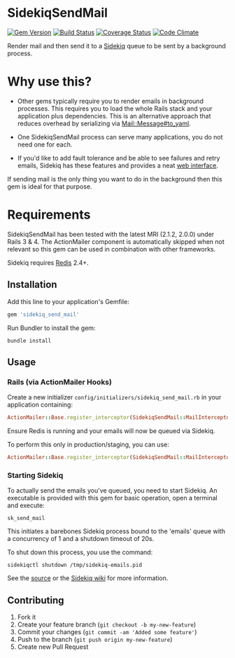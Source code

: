 # SidekiqSendMail

[![Gem Version](https://badge.fury.io/rb/sidekiq_send_mail.svg)](http://badge.fury.io/rb/sidekiq_send_mail)
[![Build Status](https://travis-ci.org/pgeraghty/sidekiq_send_mail.svg?branch=master)](https://travis-ci.org/pgeraghty/sidekiq_send_mail)
[![Coverage Status](https://img.shields.io/coveralls/pgeraghty/sidekiq_send_mail.svg)](https://coveralls.io/r/pgeraghty/sidekiq_send_mail?branch=master)
[![Code Climate](https://codeclimate.com/github/pgeraghty/sidekiq_send_mail.png)](https://codeclimate.com/github/pgeraghty/sidekiq_send_mail)

Render mail and then send it to a [Sidekiq](http://sidekiq.org/) queue to be sent by a background process.

# Why use this?
* Other gems typically require you to render emails in background processes. This requires you to load the whole Rails 
  stack and your application plus dependencies. This is an alternative approach that reduces overhead by 
  serializing via [Mail::Message#to_yaml](https://github.com/mikel/mail/blob/master/lib/mail/message.rb#L1828).

* One SidekiqSendMail process can serve many applications, you do not need one for each.

* If you'd like to add fault tolerance and be able to see failures and retry emails, Sidekiq has these features and 
  provides a neat [web interface](https://github.com/mperham/sidekiq/wiki/Monitoring).

If sending mail is the only thing you want to do in the background then this gem is ideal for that purpose. 

# Requirements
SidekiqSendMail has been tested with the latest MRI (2.1.2, 2.0.0) under Rails 3 &amp; 4. 
The ActionMailer component is automatically skipped when not relevant so this gem can be 
used in combination with other frameworks.

Sidekiq requires [Redis](http://redis.io/) 2.4+.

## Installation

Add this line to your application's Gemfile:
```ruby   
gem 'sidekiq_send_mail'
```
    
Run Bundler to install the gem:
```shell   
bundle install
```

## Usage
### Rails (via ActionMailer Hooks)
Create a new initializer `config/initializers/sidekiq_send_mail.rb`  in your application containing:

```ruby
ActionMailer::Base.register_interceptor(SidekiqSendMail::MailInterceptor)
```

Ensure Redis is running and your emails will now be queued via Sidekiq.

To perform this only in production/staging, you can use:

```ruby
ActionMailer::Base.register_interceptor(SidekiqSendMail::MailInterceptor) if %w(staging production).include?(Rails.env)
```

### Starting Sidekiq
To actually send the emails you've queued, you need to start Sidekiq. 
An executable is provided with this gem for basic operation, open a terminal and execute:

```shell  
sk_send_mail
```
    
This initiates a barebones Sidekiq process bound to the 'emails' queue with a concurrency of 1 and a shutdown timeout of 20s.

To shut down this process, you use the command:

```shell
sidekiqctl shutdown /tmp/sidekiq-emails.pid
```

See the [source](https://github.com/pgeraghty/sidekiq_send_mail/blob/master/bin/sk_send_mail) or the 
[Sidekiq wiki](https://github.com/mperham/sidekiq/wiki/Advanced-Options) for more information.
## Contributing

1. Fork it
2. Create your feature branch (`git checkout -b my-new-feature`)
3. Commit your changes (`git commit -am 'Added some feature'`)
4. Push to the branch (`git push origin my-new-feature`)
5. Create new Pull Request
